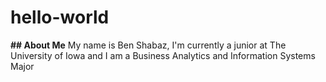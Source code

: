 # hello-world

**## About Me**
My name is Ben Shabaz, I'm currently a junior at The University of Iowa and I am a Business Analytics and Information Systems Major



